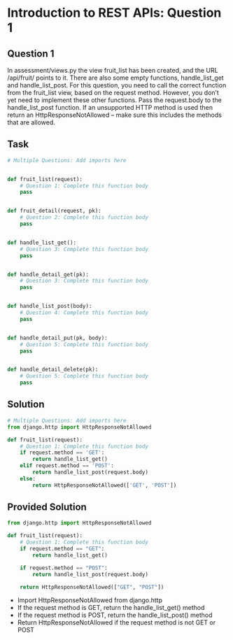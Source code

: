 # Introduction to REST APIs: Question 1

## Question 1
In assessment/views.py the view fruit_list has been created, and the URL /api/fruit/ points to it. There are also some empty functions, handle_list_get and handle_list_post. For this question, you need to call the correct function from the fruit_list view, based on the request method. However, you don’t yet need to implement these other functions. Pass the request.body to the handle_list_post function.
If an unsupported HTTP method is used then return an HttpResponseNotAllowed – make sure this includes the methods that are allowed.

## Task
```python
# Multiple Questions: Add imports here


def fruit_list(request):
    # Question 1: Complete this function body
    pass


def fruit_detail(request, pk):
    # Question 2: Complete this function body
    pass


def handle_list_get():
    # Question 3: Complete this function body
    pass


def handle_detail_get(pk):
    # Question 3: Complete this function body
    pass


def handle_list_post(body):
    # Question 4: Complete this function body
    pass


def handle_detail_put(pk, body):
    # Question 5: Complete this function body
    pass


def handle_detail_delete(pk):
    # Question 5: Complete this function body
    pass
```

## Solution

```python
# Multiple Questions: Add imports here
from django.http import HttpResponseNotAllowed

def fruit_list(request):
    # Question 1: Complete this function body
    if request.method == 'GET':
        return handle_list_get()
    elif request.method == 'POST':
        return handle_list_post(request.body)
    else:
        return HttpResponseNotAllowed(['GET', 'POST'])
```


## Provided Solution
```python
from django.http import HttpResponseNotAllowed

def fruit_list(request):
    # Question 1: Complete this function body
    if request.method == "GET":
        return handle_list_get()

    if request.method == "POST":
        return handle_list_post(request.body)

    return HttpResponseNotAllowed(["GET", "POST"])
```

- Import HttpResponseNotAllowed from django.http
- If the request method is GET, return the handle_list_get() method
- If the request method is POST, return the handle_list_post() method
- Return HttpResponseNotAllowed if the request method is not GET or POST